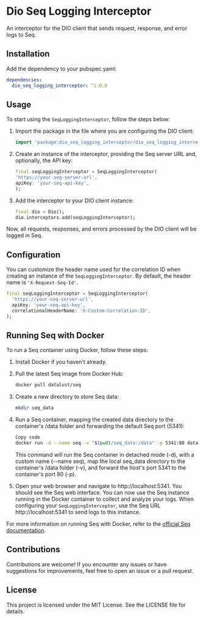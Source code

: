 # Dio Seq Logging Interceptor

An interceptor for the DIO client that sends request, response, and error logs to Seq.

## Installation

Add the dependency to your pubspec.yaml:

```yaml
dependencies:
  dio_seq_logging_interceptor: ^1.0.0
```
## Usage

To start using the ```SeqLoggingInterceptor```, follow the steps below:

1. Import the package in the file where you are configuring the DIO client:

    ```dart
    import 'package:dio_seq_logging_interceptor/dio_seq_logging_interceptor.dart';
    ```

2. Create an instance of the interceptor, providing the Seq server URL and, optionally, the API key:
    ```dart
    final seqLoggingInterceptor = SeqLoggingInterceptor(
    'https://your-seq-server-url',
    apiKey: 'your-seq-api-key',
    );
    ```
3. Add the interceptor to your DIO client instance:

    ```dart
    final dio = Dio();
    dio.interceptors.add(seqLoggingInterceptor);
    ```

Now, all requests, responses, and errors processed by the DIO client will be logged in Seq.

## Configuration

You can customize the header name used for the correlation ID when creating an instance of the ```SeqLoggingInterceptor```. By default, the header name is ```'X-Request-Seq-Id'```.

```dart
final seqLoggingInterceptor = SeqLoggingInterceptor(
  'https://your-seq-server-url',
  apiKey: 'your-seq-api-key',
  correlationalHeaderName: 'X-Custom-Correlation-ID',
);
```

## Running Seq with Docker

To run a Seq container using Docker, follow these steps:

1. Install Docker if you haven't already.
2. Pull the latest Seq image from Docker Hub:
    ```bash
    docker pull datalust/seq
    ```
3. Create a new directory to store Seq data:
    ```bash
    mkdir seq_data
    ```
4. Run a Seq container, mapping the created data directory to the container's /data folder and forwarding the default Seq port (5341):
    ```bash
    Copy code
    docker run -d --name seq -v "$(pwd)/seq_data:/data" -p 5341:80 datalust/seq
    ```
   
    This command will run the Seq container in detached mode (-d), with a custom name (--name seq), map the local seq_data directory to the container's /data folder (-v), and forward the host's port 5341 to the container's port 80 (-p).
5. Open your web browser and navigate to http://localhost:5341. You should see the Seq web interface.
You can now use the Seq instance running in the Docker container to collect and analyze your logs. When configuring your ```SeqLoggingInterceptor```, use the Seq URL http://localhost:5341 to send logs to this instance.

For more information on running Seq with Docker, refer to the [official Seq documentation](https://docs.datalust.co/docs/getting-started-with-docker).

## Contributions

Contributions are welcome! If you encounter any issues or have suggestions for improvements, feel free to open an issue or a pull request.

## License

This project is licensed under the MIT License. See the LICENSE file for details.